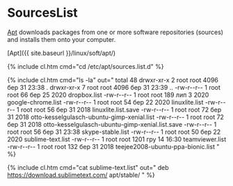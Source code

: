 # SourcesList

[Apt](../../soft/apt/) downloads packages from one or more software repositories (sources) and installs them onto your computer.

[Apt]({{ site.baseurl }}/linux/soft/apt/)

{% include cl.htm cmd="cd /etc/apt/sources.list.d" %}

{% include cl.htm cmd="ls -la"
out="
total 48
drwxr-xr-x 2 root root 4096 бер 31 23:38 .
drwxr-xr-x 7 root root 4096 бер 31 23:39 ..
-rw-r--r-- 1 root root   66 бер 25  2020 dropbox.list
-rw-r--r-- 1 root root  189 лип  3  2020 google-chrome.list
-rw-r--r-- 1 root root   54 бер 22  2020 linuxlite.list
-rw-r--r-- 1 root root   56 бер 31  2018 linuxlite.list.save
-rw-r--r-- 1 root root   72 бер 31  2018 otto-kesselgulasch-ubuntu-gimp-xenial.list
-rw-r--r-- 1 root root   72 бер 31  2018 otto-kesselgulasch-ubuntu-gimp-xenial.list.save
-rw-r--r-- 1 root root   56 бер 31 23:38 skype-stable.list
-rw-r--r-- 1 root root   50 бер 22  2020 sublime-text.list
-rw-r--r-- 1 root root 1201 гру 14 16:30 teamviewer.list
-rw-r--r-- 1 root root  132 бер 31  2018 teejee2008-ubuntu-ppa-bionic.list
" %}

{% include cl.htm cmd="cat sublime-text.list"
out="
deb https://download.sublimetext.com/ apt/stable/
" %}
